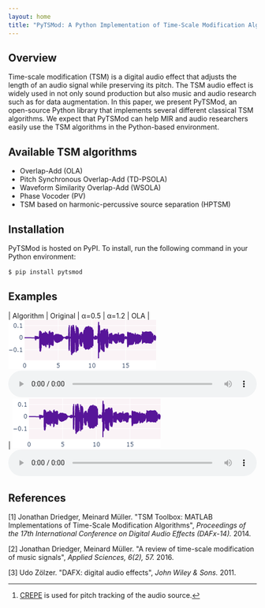 ```yaml
---
layout: home
title: "PyTSMod: A Python Implementation of Time-Scale Modification Algorithms"
---
```

<style>
.main-content table {
    display: inline-table;
}
table {
    table-layout:fixed;
    width: 100%;
    overflow: hidden;
}
#player{
    width: 100%;
}
</style>

## Overview

Time-scale modification (TSM) is a digital audio effect that adjusts the length of an audio signal while preserving its pitch. The TSM audio effect is widely used in not only sound production but also music and audio research such as for data augmentation. In this paper, we present PyTSMod, an open-source Python library that implements several different classical TSM algorithms. We expect that PyTSMod can help MIR and audio researchers easily use the TSM algorithms in the Python-based environment.

## Available TSM algorithms

* Overlap-Add (OLA)
* Pitch Synchronous Overlap-Add (TD-PSOLA)
* Waveform Similarity Overlap-Add (WSOLA)
* Phase Vocoder (PV)
* TSM based on harmonic-percussive source separation (HPTSM)

## Installation

PyTSMod is hosted on PyPI. To install, run the following command in your Python environment:
```bash
$ pip install pytsmod
```

## Examples

| Algorithm | Original | α=0.5 | α=1.2
| OLA | ![original](assets/images/original.png) <br/> <audio controls id="player" onplay="pauseOthers(this);"><source src="assets/audio/original.wav"></audio>| ![original](assets/images/original.png) <br/> <audio controls id="player" onplay="pauseOthers(this);"><source src="assets/audio/original.wav"> | ![original](assets/images/original.png) <br/> <audio controls id="player" onplay="pauseOthers(this);"><source src="assets/audio/original.wav"> |
| TD-PSOLA [^1] |
| WSOLA |
| PV |
| PV (with phase lock) |
| HPTSM |

[^1]: [CREPE](https://github.com/marl/crepe) is used for pitch tracking of the audio source.

## References

[1] Jonathan Driedger, Meinard Müller. "TSM Toolbox: MATLAB Implementations of Time-Scale Modification Algorithms", *Proceedings of the 17th International Conference on Digital Audio Effects (DAFx-14).* 2014.

[2] Jonathan Driedger, Meinard Müller. "A review of time-scale modification of music signals", *Applied Sciences, 6(2), 57.* 2016.

[3] Udo Zölzer. "DAFX: digital audio effects", *John Wiley & Sons.* 2011.